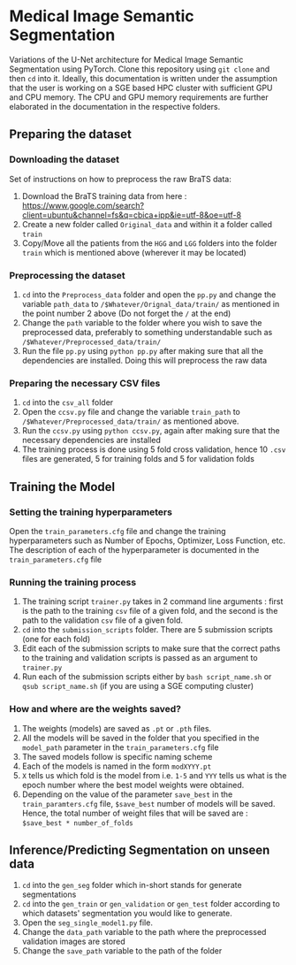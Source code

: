 # Medical Image Semantic Segmentation
Variations of the U-Net architecture for Medical Image Semantic Segmentation using PyTorch. Clone this repository using `git clone` and then `cd` into it. Ideally, this documentation is written under the assumption that the user is working on a SGE based HPC cluster with sufficient GPU and CPU memory. The CPU and GPU memory requirements are further elaborated in the documentation in the respective folders. 
## Preparing the dataset 
### Downloading the dataset
Set of instructions on how to preprocess the raw BraTS data:
1. Download the BraTS training data from here : https://www.google.com/search?client=ubuntu&channel=fs&q=cbica+ipp&ie=utf-8&oe=utf-8
2. Create a new folder called `Original_data` and within it a folder called `train`
3. Copy/Move all the patients from the `HGG` and `LGG` folders into the folder `train` which is mentioned above (wherever it may be located)
### Preprocessing the dataset
1. `cd` into the `Preprocess_data` folder and open the `pp.py`  and change the variable `path_data` to `/$Whatever/Orignal_data/train/` as mentioned in the point number 2 above (Do not forget the `/` at the end)
2. Change the `path` variable to the folder where you wish to save the preprocessed data, preferably to something understandable such as `/$Whatever/Preprocessed_data/train/`
3. Run the file `pp.py` using `python pp.py` after making sure that all the dependencies are installed. Doing this will preprocess the raw data
###  Preparing the necessary CSV files
1. `cd` into the `csv_all` folder
2. Open the `ccsv.py` file and change the variable `train_path` to  `/$Whatever/Preprocessed_data/train/` as mentioned above.
3. Run the `ccsv.py` using `python ccsv.py`, again after making sure that the necessary dependencies are installed
4. The training process is done using 5 fold cross validation, hence 10 `.csv` files are generated, 5 for training folds and 5 for validation folds
## Training the Model
### Setting the training hyperparameters
Open the `train_parameters.cfg` file and change the training hyperparameters such as Number of Epochs, Optimizer, Loss Function, etc. The description of each of the hyperparameter is documented in the `train_parameters.cfg` file
###  Running the training process
1. The training script `trainer.py` takes in 2 command line arguments : first is the path to the training `csv` file of a given fold, and the second is the path to the validation `csv` file of a given fold.
2. `cd` into the `submission_scripts` folder. There are 5 submission scripts (one for each fold)
3. Edit each of the submission scripts to make sure that the correct paths to the training and validation scripts is passed as an argument to `trainer.py`
4. Run each of the submission scripts either by `bash script_name.sh` or `qsub script_name.sh` (if you are using a SGE computing cluster)
###  How and where are the weights saved?
1. The weights (models) are saved as `.pt` or `.pth` files.
2. All the models will be saved in the folder that you specified in the `model_path` parameter in the `train_parameters.cfg` file
3. The saved models follow is specific naming scheme
4. Each of the models is named in the form `modXYYY.pt`
5. `X` tells us which fold is the model from i.e. `1-5` and `YYY` tells us what is the epoch number where the best model weights were obtained.
6. Depending on the value of the parameter `save_best` in the `train_paramters.cfg` file, `$save_best` number of models will be saved. Hence, the total number of weight files that will be saved are : `$save_best * number_of_folds`
## Inference/Predicting Segmentation on unseen data
1. `cd` into the `gen_seg` folder which in-short stands for generate segmentations
2. `cd` into the `gen_train` or `gen_validation` or `gen_test` folder according to which datasets' segmentation you would like to generate.
3. Open the `seg_single_model1.py` file.
4. Change the `data_path` variable to the path where the preprocessed validation images are stored
5. Change the `save_path` variable to the path of the folder


